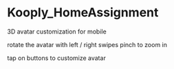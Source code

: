# Kooply_HomeAssignment
3D avatar customization for mobile

rotate the avatar with left / right swipes
pinch to zoom in

tap on buttons to customize avatar
